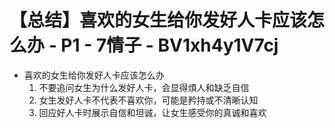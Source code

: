 # 【总结】喜欢的女生给你发好人卡应该怎么办 - P1 - 7情子 - BV1xh4y1V7cj

-   喜欢的女生给你发好人卡应该怎么办
    1.  不要追问女生为什么发好人卡，会显得煩人和缺乏自信
    2.  女生发好人卡不代表不喜欢你，可能是矜持或不清晰认知
    3.  回应好人卡时展示自信和坦诚，让女生感受你的真诚和喜欢